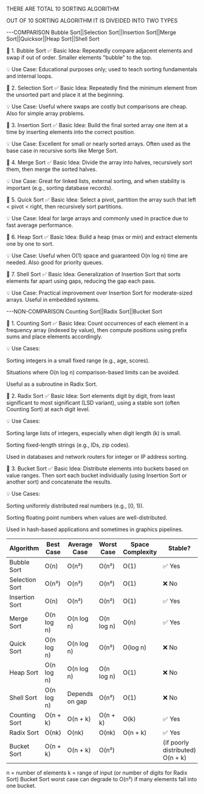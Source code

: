 THERE ARE TOTAL 10 SORTING ALGORITHM

OUT OF 10 SORTING ALGORITHM IT IS DIVEIDED INTO TWO TYPES 

---COMPARISON
    Bubble Sort||Selection Sort||Insertion Sort||Merge Sort||Quicksor||Heap Sort||Shell Sort
    
🔹 1. Bubble Sort
✅ Basic Idea:
Repeatedly compare adjacent elements and swap if out of order. Smaller elements "bubble" to the top.

💡 Use Case:
Educational purposes only; used to teach sorting fundamentals and internal loops.

🔹 2. Selection Sort
✅ Basic Idea:
Repeatedly find the minimum element from the unsorted part and place it at the beginning.

💡 Use Case:
Useful where swaps are costly but comparisons are cheap. Also for simple array problems.

🔹 3. Insertion Sort
✅ Basic Idea:
Build the final sorted array one item at a time by inserting elements into the correct position.

💡 Use Case:
Excellent for small or nearly sorted arrays. Often used as the base case in recursive sorts like Merge Sort.

🔹 4. Merge Sort
✅ Basic Idea:
Divide the array into halves, recursively sort them, then merge the sorted halves.

💡 Use Case:
Great for linked lists, external sorting, and when stability is important (e.g., sorting database records).

🔹 5. Quick Sort
✅ Basic Idea:
Select a pivot, partition the array such that left < pivot < right, then recursively sort partitions.

💡 Use Case:
Ideal for large arrays and commonly used in practice due to fast average performance.

🔹 6. Heap Sort
✅ Basic Idea:
Build a heap (max or min) and extract elements one by one to sort.

💡 Use Case:
Useful when O(1) space and guaranteed O(n log n) time are needed. Also good for priority queues.

🔹 7. Shell Sort
✅ Basic Idea:
Generalization of Insertion Sort that sorts elements far apart using gaps, reducing the gap each pass.

💡 Use Case:
Practical improvement over Insertion Sort for moderate-sized arrays. Useful in embedded systems.



---NON-COMPARISON
    Counting Sort||Radix Sort||Bucket Sort
    
🔹 1. Counting Sort
✅ Basic Idea:
Count occurrences of each element in a frequency array (indexed by value), then compute positions using prefix sums and place elements accordingly.

💡 Use Cases:

Sorting integers in a small fixed range (e.g., age, scores).

Situations where O(n log n) comparison-based limits can be avoided.

Useful as a subroutine in Radix Sort.

🔹 2. Radix Sort
✅ Basic Idea:
Sort elements digit by digit, from least significant to most significant (LSD variant), using a stable sort (often Counting Sort) at each digit level.

💡 Use Cases:

Sorting large lists of integers, especially when digit length (k) is small.

Sorting fixed-length strings (e.g., IDs, zip codes).

Used in databases and network routers for integer or IP address sorting.

🔹 3. Bucket Sort
✅ Basic Idea:
Distribute elements into buckets based on value ranges. Then sort each bucket individually (using Insertion Sort or another sort) and concatenate the results.

💡 Use Cases:

Sorting uniformly distributed real numbers (e.g., [0, 1)).

Sorting floating point numbers when values are well-distributed.

Used in hash-based applications and sometimes in graphics pipelines.



| Algorithm          | Best Case     | Average Case   | Worst Case | Space Complexity | Stable? |
| ------------------ | ------------- | -------------- | ---------- | ---------------- | ------- |
| Bubble Sort        | O(n)          | O(n²)          | O(n²)      | O(1)             | ✅ Yes   |
| Selection Sort     | O(n²)         | O(n²)          | O(n²)      | O(1)             | ❌ No    |
| Insertion Sort     | O(n)          | O(n²)          | O(n²)      | O(1)             | ✅ Yes   |
| Merge Sort         | O(n log n)    | O(n log n)     | O(n log n) | O(n)             | ✅ Yes   |
| Quick Sort         | O(n log n)    | O(n log n)     | O(n²)      | O(log n)         | ❌ No    |
| Heap Sort          | O(n log n)    | O(n log n)     | O(n log n) | O(1)             | ❌ No    |
| Shell Sort         | O(n log n)    | Depends on gap | O(n²)      | O(1)             | ❌ No    |
| Counting Sort	     | O(n + k)	     | O(n + k)	      | O(n + k)	 | O(k)	            | ✅ Yes   |
| Radix Sort	       | O(nk)	       | O(nk)	        | O(nk)	     | O(n + k)	        | ✅ Yes   |
| Bucket Sort	       | O(n + k)      | O(n + k)       |	O(n²) |    | (if poorly distributed)	O(n + k) |	✅ Yes (if stable sort is used inside)|

n = number of elements
k = range of input (or number of digits for Radix Sort)
Bucket Sort worst case can degrade to O(n²) if many elements fall into one bucket.

